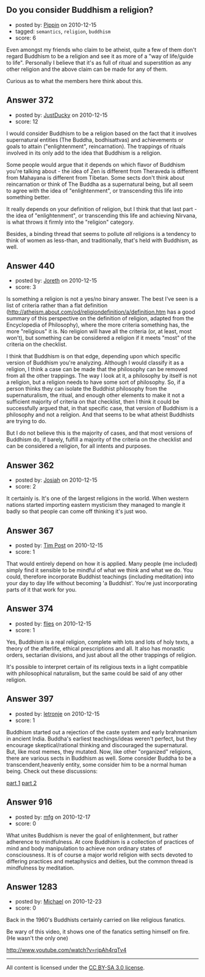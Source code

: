 ## Do you consider Buddhism a religion?

- posted by: [Pippin](https://stackexchange.com/users/-1/50-pippin) on 2010-12-15
- tagged: `semantics`, `religion`, `buddhism`
- score: 6

Even amongst my friends who claim to be atheist, quite a few of them don't regard Buddhism to be a religion and see it as more of a "way of life/guide to life".  Personally I believe that it's as full of ritual and superstition as any other religion and the above claim can be made for any of them.

Curious as to what the members here think about this.


## Answer 372

- posted by: [JustDucky](https://stackexchange.com/users/-1/201-justducky) on 2010-12-15
- score: 12

I would consider Buddhism to be a religion based on the fact that it involves supernatural entities (The Buddha, bodhisattvas) and achievements or goals to attain ("enlightenment", reincarnation). The trappings of rituals involved in its only add to the idea that Buddhism is a religion.  

Some people would argue that it depends on which flavor of Buddhism you're talking about - the idea of Zen is different from Theraveda is different from Mahayana is different from Tibetan. Some sects don't think about reincarnation or think of The Buddha as a supernatural being, but all seem to agree with the idea of "enlightenment", or transcending this life into something better. 

It really depends on your definition of religion, but I think that that last part - the idea of "enlightenment", or transcending this life and achieving Nirvana, is what throws it firmly into the "religion" category.

Besides, a binding thread that seems to pollute *all* religions is a tendency to think of women as less-than, and traditionally, that's held with Buddhism, as well.  


## Answer 440

- posted by: [Joreth](https://stackexchange.com/users/-1/114-joreth) on 2010-12-15
- score: 3

<p>Is something a religion is not a yes/no binary answer.  The best I've seen is a list of criteria rather than a flat definition (<a href="http://atheism.about.com/od/religiondefinition/a/definition.htm" rel="nofollow">http://atheism.about.com/od/religiondefinition/a/definition.htm</a> has a good summary of this perspective on the definition of religion, adapted from the Encyclopedia of Philosophy), where the more criteria something has, the more "religious" it is.  No religion will have all the criteria (or, at least, most won't), but something can be considered a religion if it meets "most" of the criteria on the checklist.</p>

<p>I think that Buddhism is on that edge, depending upon which specific version of Buddhism you're analyzing.  Although I would classify it as a religion, I think a case can be made that the philosophy can be removed from all the other trappings.  The way I look at it, a philosophy by itself is not a religion, but a religion needs to have some sort of philosophy.  So, if a person thinks they can isolate the Buddhist philosophy from the supernaturalism, the ritual, and enough other elements to make it not a sufficient majority of criteria on that checklist, then I think it could be successfully argued that, in that specific case, that version of Buddhism is a philosophy and not a religion.  And that seems to be what atheist Buddhists are trying to do.</p>

<p>But I do not believe this is the majority of cases, and that most versions of Buddhism do, if barely, fulfill a majority of the criteria on the checklist and can be considered a religion, for all intents and purposes.</p>



## Answer 362

- posted by: [Josiah](https://stackexchange.com/users/-1/88-josiah) on 2010-12-15
- score: 2

It certainly is. It's one of the largest religions in the world. When western nations started importing eastern mysticism they managed to mangle it badly so that people can come off thinking it's just woo.


## Answer 367

- posted by: [Tim Post](https://stackexchange.com/users/-1/208-tim-post) on 2010-12-15
- score: 1

That would entirely depend on how it is applied. Many people (me included) simply find it sensible to be mindful of what we think and what we do. You could, therefore incorporate Buddhist teachings (including meditation) into your day to day life without becoming 'a Buddhist'. You're just incorporating parts of it that work for you.




## Answer 374

- posted by: [flies](https://stackexchange.com/users/-1/183-flies) on 2010-12-15
- score: 1

Yes, Buddhism is a real religion, complete with lots and lots of holy texts, a theory of the afterlife, ethical prescriptions and all.  It also has monastic orders, sectarian divisions, and just about all the other trappings of religion.

It's possible to interpret certain of its religious texts in a light compatible with philosophical naturalism, but the same could be said of any other religion.


## Answer 397

- posted by: [letronje](https://stackexchange.com/users/-1/213-letronje) on 2010-12-15
- score: 1

<p>Buddhism started out a rejection of the caste system and early brahmanism in ancient India. Buddha's earliest teachings/ideas weren't perfect, but they encourage skeptical/rational thinking and discouraged the supernatural. But, like most memes, they mutated. Now, like other "organized" religions, there are various sects in Buddhism as well. Some consider Buddha to be a transcendent,heavenly entity, some consider him to be a normal human being.   Check out these discussions: </p>

<p><a href="http://doubtreligion.blogspot.com/2010/09/episode-73-confession-of-buddhist.html" rel="nofollow">part 1</a> <a href="http://doubtreligion.blogspot.com/2010/10/episode-75-confession-of-buddhist.html" rel="nofollow">part 2</a></p>



## Answer 916

- posted by: [mfg](https://stackexchange.com/users/-1/135-mfg) on 2010-12-17
- score: 0

What unites Buddhism is never the goal of enlightenment, but rather adherence to mindfulness.  At core Buddhism is a collection of practices of mind and body manipulation to achieve non ordinary states of consciousness. It is of course a major world religion with sects devoted to differing practices and metaphysics and deities, but the common thread is mindfulness by meditation. 


## Answer 1283

- posted by: [Michael](https://stackexchange.com/users/-1/377-michael) on 2010-12-23
- score: 0

Back in the 1960's Buddhists certainly carried on like religious fanatics.

Be wary of this video, it shows one of the fanatics setting himself on fire.
(He wasn't the only one)

http://www.youtube.com/watch?v=rjpAh4rqTv4



---

All content is licensed under the [CC BY-SA 3.0 license](https://creativecommons.org/licenses/by-sa/3.0/).
